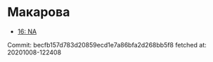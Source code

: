 # Макарова
- [16: NA](16.md)

Commit: becfb157d783d20859ecd1e7a86bfa2d268bb5f8
 fetched at: 20201008-122408
